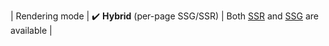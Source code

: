 | Rendering mode | :heavy_check_mark: **Hybrid** (per-page SSG/SSR) | Both [SSR](../reference/terminology#ssr) and [SSG](../reference/terminology#ssg) are available |

